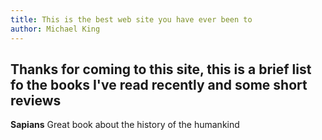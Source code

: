 ```yaml
---
title: This is the best web site you have ever been to
author: Michael King
---
```

## Thanks for coming to this site, this is a brief list fo the books I've read recently and some short reviews

**Sapians**
Great book about the history of the humankind
